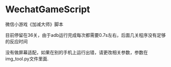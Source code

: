 # WechatGameScript
微信小游戏《加减大师》脚本

目前停留在36关，由于adb运行完成每次都需要0.7s左右，后面几关程序没有足够的反应时间

没有做屏幕适配，如果在别的手机上运行出错，请更改相关参数，参数在img_tool.py文件里面.

